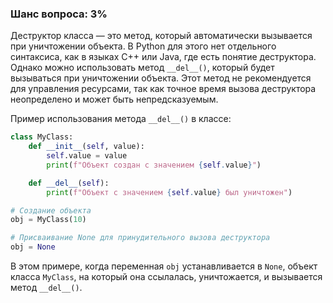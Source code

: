 ### Шанс вопроса: 3%

Деструктор класса — это метод, который автоматически вызывается при уничтожении объекта. В Python для этого нет отдельного синтаксиса, как в языках C++ или Java, где есть понятие деструктора. Однако можно использовать метод `__del__()`, который будет вызываться при уничтожении объекта. Этот метод не рекомендуется для управления ресурсами, так как точное время вызова деструктора неопределено и может быть непредсказуемым.

Пример использования метода `__del__()` в классе:
```python
class MyClass:
    def __init__(self, value):
        self.value = value
        print(f"Объект создан с значением {self.value}")

    def __del__(self):
        print(f"Объект с значением {self.value} был уничтожен")

# Создание объекта
obj = MyClass(10)

# Присваивание None для принудительного вызова деструктора
obj = None
```
В этом примере, когда переменная `obj` устанавливается в `None`, объект класса `MyClass`, на который она ссылалась, уничтожается, и вызывается метод `__del__()`.